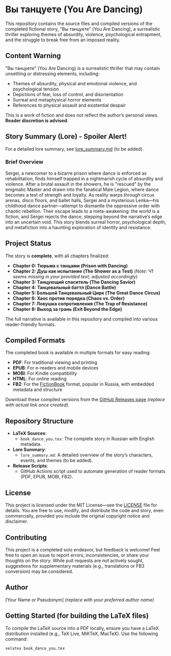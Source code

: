 # Вы танцуете (You Are Dancing)

This repository contains the source files and compiled versions of the completed fictional story, "Вы танцуете" (You Are Dancing), a surrealistic thriller exploring themes of absurdity, violence, psychological entrapment, and the struggle to break free from an imposed reality.

## Content Warning
"Вы танцуете" (You Are Dancing) is a surrealistic thriller that may contain unsettling or distressing elements, including:
- Themes of absurdity, physical and emotional violence, and psychological tension
- Depictions of fear, loss of control, and disorientation
- Surreal and metaphysical horror elements
- References to physical assault and existential despair

This is a work of fiction and does not reflect the author’s personal views. **Reader discretion is advised**.

## Story Summary (Lore) - Spoiler Alert!
For a detailed lore summary, see [lore_summary.md](lore_summary.md) (to be added).

### Brief Overview
Sergei, a newcomer to a bizarre prison where dance is enforced as rehabilitation, finds himself trapped in a nightmarish cycle of absurdity and violence. After a brutal assault in the showers, he is "rescued" by the enigmatic Master and drawn into the fanatical Male Legion, where dance becomes a test of strength and loyalty. As reality warps through circus arenas, disco floors, and ballet halls, Sergei and a mysterious Lenka—his childhood dance partner—attempt to dismantle the oppressive order with chaotic rebellion. Their escape leads to a meta-awakening: the world is a fiction, and Sergei rejects the dance, stepping beyond the narrative’s edge into an uncertain void. This story blends surreal horror, psychological depth, and metafiction into a haunting exploration of identity and resistance.

## Project Status
The story is **complete**, with all chapters finalized:
- **Chapter 0: Тюрьма с танцами (Prison with Dancing)**
- **Chapter 2: Душ как испытание (The Shower as a Test)** *(Note: Ч1 seems missing in your provided text; adjusted accordingly)*
- **Chapter 3: Танцующий спаситель (The Dancing Savior)**
- **Chapter 4: Танцевальный баттл (Dance Battle)**
- **Chapter 5: Большой Танцевальный Цирк (The Great Dance Circus)**
- **Chapter 6: Хаос против порядка (Chaos vs. Order)**
- **Chapter 7: Ловушка сопротивления (The Trap of Resistance)**
- **Chapter 8: Выход за грань (Exit Beyond the Edge)**

The full narrative is available in this repository and compiled into various reader-friendly formats.

## Compiled Formats
The completed book is available in multiple formats for easy reading:
- **PDF**: For traditional viewing and printing
- **EPUB**: For e-readers and mobile devices
- **MOBI**: For Kindle compatibility
- **HTML**: For online reading
- **FB2**: For the [FictionBook](https://en.wikipedia.org/wiki/FictionBook) format, popular in Russia, with embedded metadata and structure

Download these compiled versions from the [GitHub Releases page](#) *(replace with actual link once created)*.

## Repository Structure
- **LaTeX Sources**:
  - `book_dance_you.tex`: The complete story in Russian with English metadata.
- **Lore Summary**:
  - `lore_summary.md`: A detailed overview of the story’s characters, events, and themes (to be added).
- **Release Scripts**:
  - GitHub Actions script used to automate generation of reader formats (PDF, EPUB, MOBI, FB2).

## License
This project is licensed under the MIT License—see the [LICENSE](LICENSE) file for details. You are free to use, modify, and distribute the code and story, even commercially, provided you include the original copyright notice and disclaimer.

## Contributing
This project is a completed solo endeavor, but feedback is welcome! Feel free to open an issue to report errors, inconsistencies, or share your thoughts on the story. While pull requests are not actively sought, suggestions for supplementary materials (e.g., translations or FB3 conversion) may be considered.

## Author
[Your Name or Pseudonym] *(replace with your preferred author name)*

## Getting Started (for building the LaTeX files)
To compile the LaTeX source into a PDF locally, ensure you have a LaTeX distribution installed (e.g., TeX Live, MiKTeX, MacTeX). Use the following command:

```bash
xelatex book_dance_you.tex
```